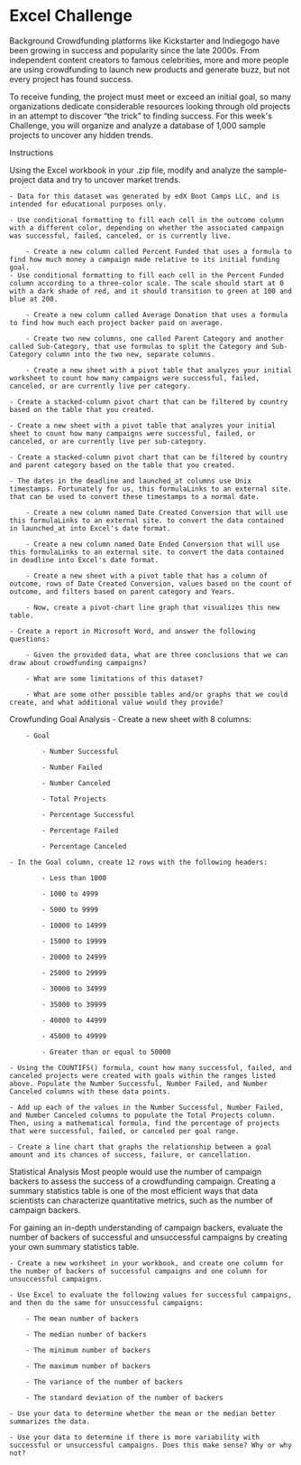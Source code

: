 # Excel Challenge

Background
Crowdfunding platforms like Kickstarter and Indiegogo have been growing in success and popularity since the late 2000s. From independent content creators to famous celebrities, more and more people are using crowdfunding to launch new products and generate buzz, but not every project has found success.

To receive funding, the project must meet or exceed an initial goal, so many organizations dedicate considerable resources looking through old projects in an attempt to discover “the trick” to finding success. For this week's Challenge, you will organize and analyze a database of 1,000 sample projects to uncover any hidden trends.





Instructions

Using the Excel workbook in your .zip file, modify and analyze the sample-project data and try to uncover market trends.

	- Data for this dataset was generated by edX Boot Camps LLC, and is intended for educational purposes only.

	- Use conditional formatting to fill each cell in the outcome column with a different color, depending on whether the associated campaign was successful, failed, canceled, or is currently live.

		- Create a new column called Percent Funded that uses a formula to find how much money a campaign made relative to its initial funding goal.
	- Use conditional formatting to fill each cell in the Percent Funded column according to a three-color scale. The scale should start at 0 with a dark shade of red, and it should transition to green at 100 and blue at 200.

		- Create a new column called Average Donation that uses a formula to find how much each project backer paid on average.

		- Create two new columns, one called Parent Category and another called Sub-Category, that use formulas to split the Category and Sub-Category column into the two new, separate columns.
		
		- Create a new sheet with a pivot table that analyzes your initial worksheet to count how many campaigns were successful, failed, canceled, or are currently live per category.

	- Create a stacked-column pivot chart that can be filtered by country based on the table that you created.
	
	- Create a new sheet with a pivot table that analyzes your initial sheet to count how many campaigns were successful, failed, or canceled, or are currently live per sub-category.

	- Create a stacked-column pivot chart that can be filtered by country and parent category based on the table that you created.

	- The dates in the deadline and launched_at columns use Unix timestamps. Fortunately for us, this formulaLinks to an external site. that can be used to convert these timestamps to a normal date.

		- Create a new column named Date Created Conversion that will use this formulaLinks to an external site. to convert the data contained in launched_at into Excel's date format.

		- Create a new column named Date Ended Conversion that will use this formulaLinks to an external site. to convert the data contained in deadline into Excel's date format.
		
		- Create a new sheet with a pivot table that has a column of outcome, rows of Date Created Conversion, values based on the count of outcome, and filters based on parent category and Years.

		- Now, create a pivot-chart line graph that visualizes this new table.

	- Create a report in Microsoft Word, and answer the following questions:

		- Given the provided data, what are three conclusions that we can draw about crowdfunding campaigns?

		- What are some limitations of this dataset?

		- What are some other possible tables and/or graphs that we could create, and what additional value would they provide?
		
		
Crowfunding Goal Analysis
	- Create a new sheet with 8 columns:

		- Goal

			- Number Successful

			- Number Failed

			- Number Canceled

			- Total Projects

			- Percentage Successful

			- Percentage Failed

			- Percentage Canceled

	- In the Goal column, create 12 rows with the following headers:

			- Less than 1000

			- 1000 to 4999

			- 5000 to 9999

			- 10000 to 14999

			- 15000 to 19999

			- 20000 to 24999

			- 25000 to 29999

			- 30000 to 34999

			- 35000 to 39999

			- 40000 to 44999

			- 45000 to 49999

			- Greater than or equal to 50000

	- Using the COUNTIFS() formula, count how many successful, failed, and canceled projects were created with goals within the ranges listed above. Populate the Number Successful, Number Failed, and Number Canceled columns with these data points.

	- Add up each of the values in the Number Successful, Number Failed, and Number Canceled columns to populate the Total Projects column. Then, using a mathematical formula, find the percentage of projects that were successful, failed, or canceled per goal range.

	- Create a line chart that graphs the relationship between a goal amount and its chances of success, failure, or cancellation.
	
Statistical Analysis
Most people would use the number of campaign backers to assess the success of a crowdfunding campaign. Creating a summary statistics table is one of the most efficient ways that data scientists can characterize quantitative metrics, such as the number of campaign backers.

For gaining an in-depth understanding of campaign backers, evaluate the number of backers of successful and unsuccessful campaigns by creating your own summary statistics table.

	- Create a new worksheet in your workbook, and create one column for the number of backers of successful campaigns and one column for unsuccessful campaigns.

	- Use Excel to evaluate the following values for successful campaigns, and then do the same for unsuccessful campaigns:

		- The mean number of backers

		- The median number of backers

		- The minimum number of backers

		- The maximum number of backers

		- The variance of the number of backers

		- The standard deviation of the number of backers

	- Use your data to determine whether the mean or the median better summarizes the data.

	- Use your data to determine if there is more variability with successful or unsuccessful campaigns. Does this make sense? Why or why not?
